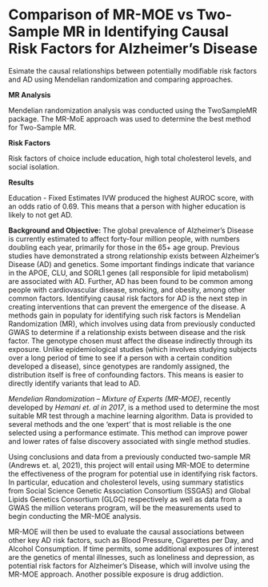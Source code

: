 # Comparison of MR-MOE vs Two-Sample MR in Identifying Causal Risk Factors for Alzheimer’s Disease

Esimate the causal relationships between potentially modifiable risk factors and AD using Mendelian randomization and comparing approaches.

**MR Analysis**

Mendelian randomization analysis was conducted using the TwoSampleMR package. The MR-MoE approach was used to determine the best method for Two-Sample MR.

**Risk Factors**

Risk factors of choice include education, high total cholesterol levels, and social isolation.

**Results**

Education - Fixed Estimates IVW produced the highest AUROC score, with an odds ratio of 0.69. This means that a person with higher education is likely to not get AD.

**Background and Objective:**
The global prevalence of Alzheimer’s Disease is currently estimated to affect forty-four million people, with numbers doubling each year, primarily for those in the 65+ age group. Previous studies have demonstrated a strong relationship exists between Alzheimer’s Disease (AD) and genetics. Some important findings indicate that variance in the APOE, CLU, and SORL1 genes (all responsible for lipid metabolism) are associated with AD. Further, AD has been found to be common among people with cardiovascular disease, smoking, and obesity, among other common factors. Identifying causal risk factors for AD is the next step in creating interventions that can prevent the emergence of the disease. A methods gain in populaty for identifying such risk factors is Mendelian Randomization (MR), which involves using data from previously conducted GWAS to determine if a relationship exists between disease and the risk factor. The genotype chosen must affect the disease indirectly through its exposure. Unlike epidemiological studies (which involves studying subjects over a long period of time to see if a person with a certain condition developed a disease), since genotypes are randomly assigned, the distribution itself is free of confounding factors. This means is easier to directly identify variants that lead to AD.

*Mendelian Randomization – Mixture of Experts (MR-MOE)*, recently developed by *Hemani et. al in 2017*, is a method used to determine the most suitable MR test through a machine learning algorithm. Data is provided to several methods and the one ‘expert’ that is most reliable is the one selected using a performance estimate. This method can improve power and lower rates of false discovery associated with single method studies. 

Using conclusions and data from a previously conducted two-sample MR (Andrews et. al, 2021), this project will entail using MR-MOE to determine the effectiveness of the program for potential use in identifying risk factors. In particular, education and cholesterol levels, using summary statistics from Social Science Genetic Association Consortium (SSGAS) and Global Lipids Genetics Consortium (GLGC) respectively as well as data from a GWAS the million veterans program, will be the measurements used to begin conducting the MR-MOE analysis.

MR-MOE will then be used to evaluate the causal associations between other key AD risk factors, such as Blood Pressure, Cigarettes per Day, and Alcohol Consumption. If time permits, some additional exposures of interest are the genetics of mental illnesses, such as loneliness and depression, as potential risk factors for Alzheimer’s Disease, which will involve using the MR-MOE approach. Another possible exposure is drug addiction. 
